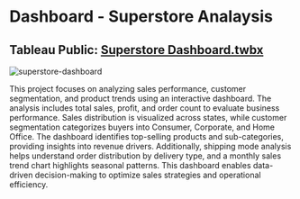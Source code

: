 # **Dashboard - Superstore Analaysis**
## **Tableau Public:** [Superstore Dashboard.twbx](https://public.tableau.com/shared/PYJDZDT6W?:display_count=n&:origin=viz_share_link)

![superstore-dashboard](https://github.com/user-attachments/assets/ae16d4c9-73f6-458b-8ce5-0b3413e91fe3)

This project focuses on analyzing sales performance, customer segmentation, and product trends using an interactive dashboard. The analysis includes total sales, profit, and order count to evaluate business performance. Sales distribution is visualized across states, while customer segmentation categorizes buyers into Consumer, Corporate, and Home Office. The dashboard identifies top-selling products and sub-categories, providing insights into revenue drivers. Additionally, shipping mode analysis helps understand order distribution by delivery type, and a monthly sales trend chart highlights seasonal patterns. This dashboard enables data-driven decision-making to optimize sales strategies and operational efficiency.
